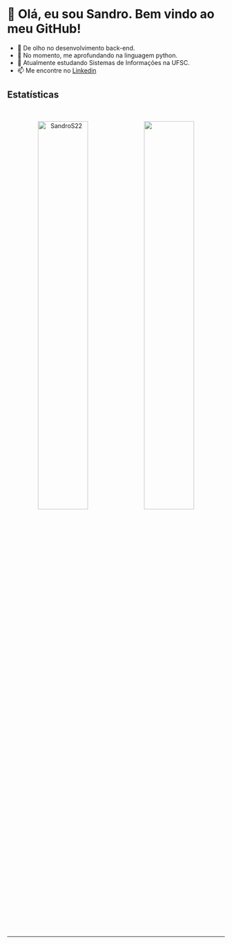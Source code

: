# 👋 Olá, eu sou Sandro. Bem vindo ao meu GitHub!
- 👀 De olho no desenvolvimento back-end.
- 🌱 No momento, me aprofundando na linguagem python.
- 💞️ Atualmente estudando Sistemas de Informações na UFSC.
- 📫 Me encontre no [Linkedin](www.linkedin.com/in/sandro-santana-ribeiro-b5a489133)

## Estatísticas

<br/>
<p align="center">
  <img width="48%" src="https://github-readme-stats.vercel.app/api?username=SandroS22&count_private=true&theme=dark&show_icons=true" alt="SandroS22" />
  <img width="48%" src="https://github-readme-streak-stats.herokuapp.com/?user=SandroS22&hide_border=true&theme=dark&show_icons=true" />
</p>
<hr />
